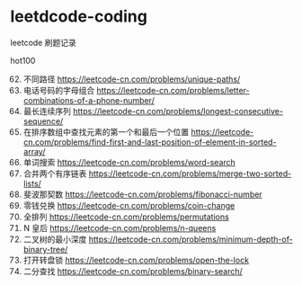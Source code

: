 # leetdcode-coding

leetcode 刷题记录

hot100

62. 不同路径 https://leetcode-cn.com/problems/unique-paths/
17. 电话号码的字母组合 https://leetcode-cn.com/problems/letter-combinations-of-a-phone-number/
128. 最长连续序列 https://leetcode-cn.com/problems/longest-consecutive-sequence/
34. 在排序数组中查找元素的第一个和最后一个位置 https://leetcode-cn.com/problems/find-first-and-last-position-of-element-in-sorted-array/
79. 单词搜索 https://leetcode-cn.com/problems/word-search
21. 合并两个有序链表 https://leetcode-cn.com/problems/merge-two-sorted-lists/
509. 斐波那契数 https://leetcode-cn.com/problems/fibonacci-number
322. 零钱兑换 https://leetcode-cn.com/problems/coin-change
46. 全排列 https://leetcode-cn.com/problems/permutations
51. N 皇后 https://leetcode-cn.com/problems/n-queens
111. 二叉树的最小深度 https://leetcode-cn.com/problems/minimum-depth-of-binary-tree/
752. 打开转盘锁 https://leetcode-cn.com/problems/open-the-lock
704. 二分查找 https://leetcode-cn.com/problems/binary-search/